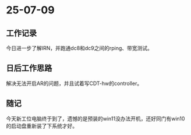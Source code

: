 # 25-07-09

## 工作记录

今日进一步了解IRN，并跑通dc8和dc9之间的rping、带宽测试。

## 日后工作思路

解决无法开启AR的问题，并且试着写CDT-hw的controller。

## 随记

今天新工位电脑终于到了，遗憾的是预装的win11没办法开机，还好同门有win10的启动盘重新装了下系统才好。